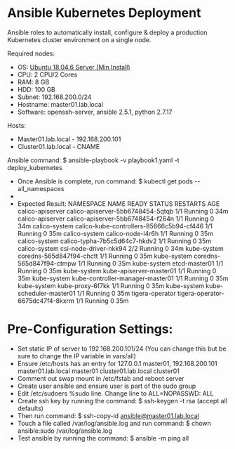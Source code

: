 # Ansible Kubernetes Deployment
Ansible roles to automatically install, configure & deploy a production Kubernetes cluster environment on a single node.

Required nodes:
* OS: [Ubuntu 18.04.6 Server (Min Install)](https://releases.ubuntu.com/18.04/)
* CPU: 2 CPU/2 Cores
* RAM: 8 GB
* HDD: 100 GB
* Subnet: 192.168.200.0/24
* Hostname: master01.lab.local
* Software: openssh-server, ansible 2.5.1, python 2.7.17 

Hosts:
* Master01.lab.local - 192.168.200.101
* Cluster01.lab.local - CNAME

Ansible command: $ ansible-playbook -v playbook1.yaml -t deploy_kubernetes
* Once Ansible is complete, run command: $ kubectl get pods --all_namespaces
* 
* Expected Result:
NAMESPACE          NAME                                       READY   STATUS    RESTARTS   AGE
calico-apiserver   calico-apiserver-5bb6748454-5qtqb          1/1     Running   0          34m
calico-apiserver   calico-apiserver-5bb6748454-f264n          1/1     Running   0          34m
calico-system      calico-kube-controllers-85666c5b94-cf446   1/1     Running   0          35m
calico-system      calico-node-l4r6h                          1/1     Running   0          35m
calico-system      calico-typha-7b5c5d64c7-hkdv2              1/1     Running   0          35m
calico-system      csi-node-driver-nkk94                      2/2     Running   0          34m
kube-system        coredns-565d847f94-chctt                   1/1     Running   0          35m
kube-system        coredns-565d847f94-ctmpw                   1/1     Running   0          35m
kube-system        etcd-master01                              1/1     Running   0          35m
kube-system        kube-apiserver-master01                    1/1     Running   0          35m
kube-system        kube-controller-manager-master01           1/1     Running   0          35m
kube-system        kube-proxy-6f7kk                           1/1     Running   0          35m
kube-system        kube-scheduler-master01                    1/1     Running   0          35m
tigera-operator    tigera-operator-6675dc47f4-8kxrm           1/1     Running   0          35m

# Pre-Configuration Settings:
* Set static IP of server to 192.168.200.101/24 (You can change this but be sure to change the IP variable in vars/all)
* Ensure /etc/hosts has an entry for 127.0.0.1 master01, 192.168.200.101 master01.lab.local master01 cluster01.lab.local cluster01
* Comment out swap mount in /etc/fstab and reboot server
* Create user ansible and ensure user is part of the sudo group
* Edit /etc/sudoers %sudo line.  Change line to ALL=NOPASSWD: ALL
* Create ssh key by running the command: $ ssh-keygen -t rsa (accept all defaults) 
* Then run command: $ ssh-copy-id ansible@master01.lab.local
* Touch a file called /var/log/ansible.log and run command: $ chown ansible:sudo /var/log/ansible.log
* Test ansible by running the command: $ ansible -m ping all
